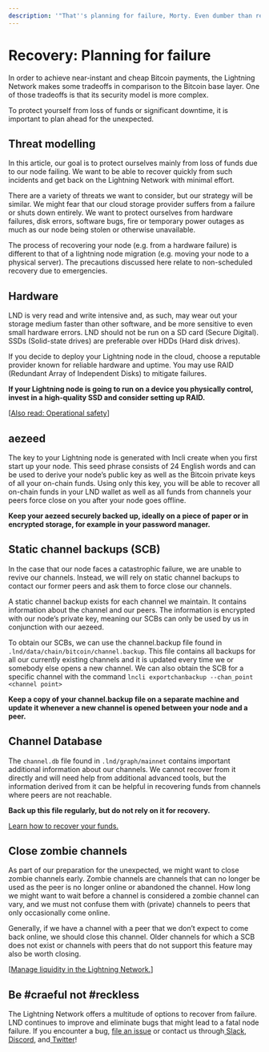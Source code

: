 ```yaml
---
description: '"That''s planning for failure, Morty. Even dumber than regular planning."'
---
```


# Recovery: Planning for failure

In order to achieve near-instant and cheap Bitcoin payments, the Lightning Network makes some tradeoffs in comparison to the Bitcoin base layer. One of those tradeoffs is that its security model is more complex. 

To protect yourself from loss of funds or significant downtime, it is important to plan ahead for the unexpected.

## Threat modelling

In this article, our goal is to protect ourselves mainly from loss of funds due to our node failing. We want to be able to recover quickly from such incidents and get back on the Lightning Network with minimal effort.

There are a variety of threats we want to consider, but our strategy will be similar. We might fear that our cloud storage provider suffers from a failure or shuts down entirely. We want to protect ourselves from hardware failures, disk errors, software bugs, fire or temporary power outages as much as our node being stolen or otherwise unavailable.

The process of recovering your node \(e.g. from a hardware failure\) is different to that of a lightning node migration \(e.g. moving your node to a physical server\). The precautions discussed here relate to non-scheduled recovery due to emergencies.

## Hardware

LND is very read and write intensive and, as such, may wear out your storage medium faster than other software, and be more sensitive to even small hardware errors. LND should not be run on a SD card \(Secure Digital\). SSDs \(Solid-state drives\) are preferable over HDDs \(Hard disk drives\).

If you decide to deploy your Lightning node in the cloud, choose a reputable provider known for reliable hardware and uptime. You may use RAID \(Redundant Array of Independent Disks\) to mitigate failures.

**If your Lightning node is going to run on a device you physically control, invest in a high-quality SSD and consider setting up RAID.**

\[[Also read: Operational safety](safety.md)\]

## aezeed

The key to your Lightning node is generated with lncli create when you first start up your node. This seed phrase consists of 24 English words and can be used to derive your node’s public key as well as the Bitcoin private keys of all your on-chain funds. Using only this key, you will be able to recover all on-chain funds in your LND wallet as well as all funds from channels your peers force close on you after your node goes offline.

**Keep your aezeed securely backed up, ideally on a piece of paper or in encrypted storage, for example in your password manager.**

## Static channel backups \(SCB\)

In the case that our node faces a catastrophic failure, we are unable to revive our channels. Instead, we will rely on static channel backups to contact our former peers and ask them to force close our channels.

A static channel backup exists for each channel we maintain. It contains information about the channel and our peers. The information is encrypted with our node’s private key, meaning our SCBs can only be used by us in conjunction with our aezeed.

To obtain our SCBs, we can use the channel.backup file found in `.lnd/data/chain/bitcoin/channel.backup`. This file contains all backups for all our currently existing channels and it is updated every time we or somebody else opens a new channel. We can also obtain the SCB for a specific channel with the command `lncli exportchanbackup --chan_point <channel point>`

**Keep a copy of your channel.backup file on a separate machine and update it whenever a new channel is opened between your node and a peer.**

## Channel Database

The `channel.db` file found in `.lnd/graph/mainnet` contains important additional information about our channels. We cannot recover from it directly and will need help from additional advanced tools, but the information derived from it can be helpful in recovering funds from channels where peers are not reachable.

**Back up this file regularly, but do not rely on it for recovery.**

[Learn how to recover your funds.](https://docs.lightning.engineering/lightning-network-tools/lnd/recovery)

## Close zombie channels

As part of our preparation for the unexpected, we might want to close zombie channels early. Zombie channels are channels that can no longer be used as the peer is no longer online or abandoned the channel. How long we might want to wait before a channel is considered a zombie channel can vary, and we must not confuse them with \(private\) channels to peers that only occasionally come online.

Generally, if we have a channel with a peer that we don’t expect to come back online, we should close this channel. Older channels for which a SCB does not exist or channels with peers that do not support this feature may also be worth closing.

\[[Manage liquidity in the Lightning Network.](../../the-lightning-network/liquidity/manage-liquidity.md)\]

## Be \#craeful not \#reckless

The Lightning Network offers a multitude of options to recover from failure. LND continues to improve and eliminate bugs that might lead to a fatal node failure. If you encounter a bug, [file an issue](https://github.com/lightningnetwork/lnd/issues/) or contact us through[ Slack](https://lightning.engineering/slack.html),[ Discord](https://discord.gg/9u83Jxeu), and[ Twitter](http://twitter.com/lightning)!

